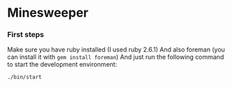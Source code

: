 # Minesweeper

### First steps
Make sure you have ruby installed (I used ruby 2.6.1)
And also foreman (you can install it with `gem install foreman`)
And just run the following command to start the development environment:
```
./bin/start
```
